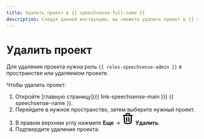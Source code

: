 ```yaml
---
title: Удалить проект в {{ speechsense-full-name }}
description: Следуя данной инструкции, вы сможете удалить проект в {{ speechsense-name }}.
---
```


# Удалить проект

Для удаления проекта нужна роль `{{ roles-speechsense-admin }}` в пространстве или удаляемом проекте.

Чтобы удалить проект:

1. Откройте [главную страницу]({{ link-speechsense-main }}) {{ speechsense-name }}.
1. Перейдите в нужное пространство, затем выберите нужный проект.
1. В правом верхнем углу нажмите **Еще** → ![delete](../../../_assets/console-icons/trash-bin.svg) **Удалить**.
1. Подтвердите удаление проекта.
